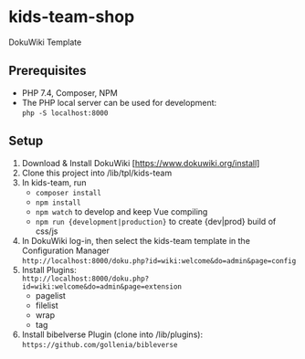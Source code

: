 # kids-team-shop
DokuWiki Template

## Prerequisites
- PHP 7.4, Composer, NPM
- The PHP local server can be used for development:\
`php -S localhost:8000`


## Setup
1. Download & Install DokuWiki [https://www.dokuwiki.org/install]
2. Clone this project into /lib/tpl/kids-team
3. In kids-team, run
    - `composer install`
    - `npm install`
    - `npm watch` to develop and keep Vue compiling
    - `npm run {development|production}` to create {dev|prod} build of css/js
4. In DokuWiki log-in, then select the kids-team template in the Configuration Manager\
`http://localhost:8000/doku.php?id=wiki:welcome&do=admin&page=config`
5. Install Plugins:\
`http://localhost:8000/doku.php?id=wiki:welcome&do=admin&page=extension`
   - pagelist
   - filelist
   - wrap
   - tag
6. Install bibelverse Plugin (clone into /lib/plugins):\
`https://github.com/gollenia/bibleverse`
